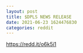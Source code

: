 ```yaml
--- 
layout: post 
title: $DPLS NEWS RELEASE 
date: 2021-06-23 1624476830 
categories: reddit 
--- 
```

https://redd.it/o6k5i1